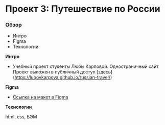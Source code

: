 # Проект 3: Путешествие по России

### Обзор

- Интро
- Figma
- Технологии

**Интро**

- Учебный проект студенты Любы Карповой.
  Одностраничный сайт
  Проект выложен в публичный доступ [здесь] (https://lubovkarpova.github.io/russian-travel/)

**Figma**

- [Ссылка на макет в Figma](https://www.figma.com/file/OyRWEjU6wBwRe1hapzQoLx/Sprint-3%3A-Russia-%2F-desktop-%2B-mobile)

**Технологии**

html, css, БЭМ
